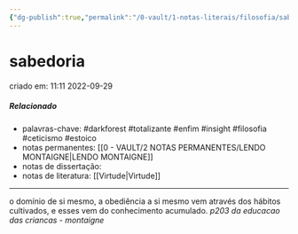 ```yaml
---
{"dg-publish":true,"permalink":"/0-vault/1-notas-literais/filosofia/sabedoria/","tags":["darkforest","totalizante","enfim","insight","filosofia","ceticismo","estoico"],"dgHomeLink":true,"dgShowLocalGraph":true,"dgShowFileTree":true,"dgEnableSearch":true}
---
```


# sabedoria
criado em: 11:11 2022-09-29

##### Relacionado
- palavras-chave: #darkforest #totalizante #enfim #insight #filosofia #ceticismo #estoico 
- notas permanentes: [[0 - VAULT/2 NOTAS PERMANENTES/LENDO MONTAIGNE\|LENDO MONTAIGNE]]
- notas de dissertação:
- notas de literatura: [[Virtude\|Virtude]]

---

o domínio de si mesmo, a obediência a si mesmo vem através dos hábitos cultivados, e esses vem do conhecimento acumulado.
*p203 da educacao das criancas - montaigne*
